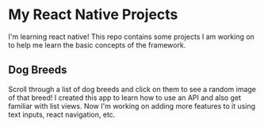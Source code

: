# My React Native Projects

I'm learning react native! This repo contains some projects I am working on to help me learn the basic concepts of the framework.

## Dog Breeds

Scroll through a list of dog breeds and click on them to see a random image of that breed! I created this app to learn how to use an API and also get familiar with list views. Now I'm working on adding more features to it using text inputs, react navigation, etc.
